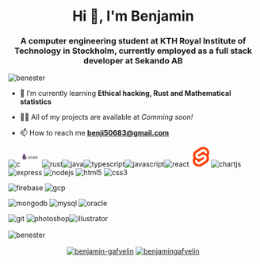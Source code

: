 
<h1 align="center">Hi 👋, I'm Benjamin</h1>
<h3 align="center">A computer engineering student at KTH Royal Institute of Technology in Stockholm, currently employed as a full stack developer at Sekando AB</h3>

<p align="left"> <img src="https://komarev.com/ghpvc/?username=benester" alt="benester" /> </p>

- 🌱 I’m currently learning **Ethical hacking, Rust and Mathematical statistics**

- 👨‍💻 All of my projects are available at _Comming soon!_

- 📫 How to reach me **benji50683@gmail.com**

<p align="left"><img src="https://devicons.github.io/devicon/devicon.git/icons/c/c-original.svg" alt="c" width="40" height="40"/><img src="https://raw.githubusercontent.com/github/explore/d106aa3f6fa091ab80ab5c8cf0d931baff3caaea/topics/elixir/elixir.png" alt="elixir" width="40" height="40" />
  <img src="https://devicons.github.io/devicon/devicon.git/icons/rust/rust-plain.svg" alt="rust" width="40" height="40"/><img src="https://devicons.github.io/devicon/devicon.git/icons/java/java-original-wordmark.svg" alt="java" width="40" height="40"/><img src="https://devicons.github.io/devicon/devicon.git/icons/typescript/typescript-original.svg" alt="typescript" width="40" height="40"/><img src="https://devicons.github.io/devicon/devicon.git/icons/javascript/javascript-original.svg" alt="javascript" width="40" height="40"/><img src="https://devicons.github.io/devicon/devicon.git/icons/react/react-original-wordmark.svg" alt="react" width="40" height="40"/>
<img src="https://raw.githubusercontent.com/github/explore/42198dc9113595ddd22cc12771bb719c8cf08b67/topics/svelte/svelte.png" alt="svelte" width="40" height="40" /><img src="https://www.chartjs.org/media/logo-title.svg" alt="chartjs" width="40" height="40"/><img src="https://devicons.github.io/devicon/devicon.git/icons/express/express-original-wordmark.svg" alt="express" width="40" height="40"/>
<img src="https://devicons.github.io/devicon/devicon.git/icons/nodejs/nodejs-original-wordmark.svg" alt="nodejs" width="40" height="40"/>
 <img src="https://devicons.github.io/devicon/devicon.git/icons/html5/html5-original-wordmark.svg" alt="html5" width="40" height="40"/>
   <img src="https://devicons.github.io/devicon/devicon.git/icons/css3/css3-original-wordmark.svg" alt="css3" width="40" height="40"/>
  
<img src="https://www.vectorlogo.zone/logos/firebase/firebase-icon.svg" alt="firebase" width="40" height="40"/> <img src="https://www.vectorlogo.zone/logos/google_cloud/google_cloud-icon.svg" alt="gcp" width="40" height="40"/>       

<img src="https://devicons.github.io/devicon/devicon.git/icons/mongodb/mongodb-original-wordmark.svg" alt="mongodb" width="40" height="40"/> <img src="https://devicons.github.io/devicon/devicon.git/icons/mysql/mysql-original-wordmark.svg" alt="mysql" width="40" height="40"/>  <img src="https://devicons.github.io/devicon/devicon.git/icons/oracle/oracle-original.svg" alt="oracle" width="40" height="40"/>
   
   <img src="https://www.vectorlogo.zone/logos/git-scm/git-scm-icon.svg" alt="git" width="40" height="40"/>   <img src="https://devicons.github.io/devicon/devicon.git/icons/photoshop/photoshop-plain.svg" alt="photoshop" width="40" height="40"/><img src="https://www.vectorlogo.zone/logos/adobe_illustrator/adobe_illustrator-icon.svg" alt="illustrator" width="40" height="40"/></p><p><img align="center" src="https://github-readme-stats.vercel.app/api/top-langs/?username=benester&layout=compact&hide=html" alt="benester" /></p>

<p align="center">
<a href="https://linkedin.com/in/benjamin-gafvelin" target="blank"><img align="center" src="https://cdn.jsdelivr.net/npm/simple-icons@3.0.1/icons/linkedin.svg" alt="benjamin-gafvelin" height="30" width="30" /></a>
<a href="https://instagram.com/benjamingafvelin" target="blank"><img align="center" src="https://cdn.jsdelivr.net/npm/simple-icons@3.0.1/icons/instagram.svg" alt="benjamingafvelin" height="30" width="30" /></a>
</p>
